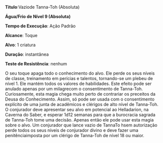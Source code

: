 **Titulo**:Vaziode Tanna-Toh (Absoluta)

**Água/Frio de Nível 9 (Absoluta)**

**Tempo de Execução**: Ação Padrão

**Alcance**: Toque

**Alvo**: 1 criatura

**Duração**: instantânea

**Teste de Resistência**: nenhum

O seu toque apaga todo o conhecimento do alvo. Ele perde os seus níveis de classe, treinamento em perícias e talentos, tornando-se um plebeu de nível 1. Ele mantém todos os valores de habilidades. Este efeito pode ser anulado apenas por um milagrecom o consentimento de Tanna-Toh.
Curiosamente, esta magia chega muito perto de contrariar os preceitos da Deusa do Conhecimento. Assim, só pode ser usada com o consentimento explícito de uma junta de acadêmicos e clérigos de alto nível de Tanna-Toh. O conjurador deve apresentar seu alvo em potencial ao Helladarion, na Caverna 
do Saber, e esperar 1d12 semanas para que a burocracia sagrada de Tanna-Toh tome uma decisão. Apenas então ele pode usar esta magia sobre o alvo. Um conjurador que lance vazio de TannaTo hsem autorização perde todos os seus níveis de conjurador divino e deve fazer uma penitênciaimposta por um clérigo de Tanna-Toh de nível 18 ou maior.
